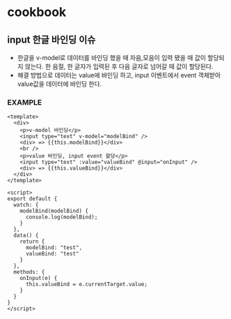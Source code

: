 # cookbook

## input 한글 바인딩 이슈

- 한글을 v-model로 데이터를 바인딩 했을 때 자음,모음이 입력 됐을 때 값이 할당되지 않는다. 한 음절, 한 글자가 입력된 후 다음 글자로 넘어갈 때 값이 할당된다.
- 해결 방법으로 데이터는 value에 바인딩 하고, input 이벤트에서 event 객체받아 value값을 데이터에 바인딩 한다.

### EXAMPLE

``` vue
<template>
  <div>
    <p>v-model 바인딩</p>
    <input type="text" v-model="modelBind" />
    <div> => {{this.modelBind}}</div>
    <br />
    <p>value 바인딩, input event 할당</p>
    <input type="text" :value="valueBind" @input="onInput" />
    <div> => {{this.valueBind}}</div>
  </div>
</template>

<script>
export default {
  watch: {
    modelBind(modelBind) {
      console.log(modelBind);
    }
  },
  data() {
    return {
      modelBind: "test",
      valueBind: "test"
    }
  },
  methods: {
    onInput(e) {
      this.valueBind = e.currentTarget.value;
    }
  }
}
</script>
```

<inputDemo />